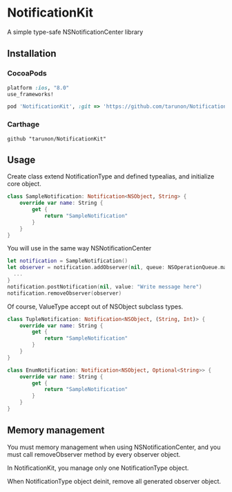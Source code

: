 # NotificationKit
A simple type-safe NSNotificationCenter library

## Installation

### CocoaPods
```ruby
platform :ios, "8.0"
use_frameworks!

pod 'NotificationKit', :git => 'https://github.com/tarunon/NotificationKit.git', :branch => 'master'
```

### Carthage
```ogdl
github "tarunon/NotificationKit"
```


## Usage
Create class extend NotificationType and defined typealias, and initialize core object.
```swift
class SampleNotification: Notification<NSObject, String> {
    override var name: String {
        get {
            return "SampleNotification"
        }
    }
}
```

You will use in the same way NSNotificationCenter
```swift
let notification = SampleNotification()
let observer = notification.addObserver(nil, queue: NSOperationQueue.mainQueue()) { object, value in
  ...
}
notification.postNotification(nil, value: "Write message here")
notification.removeObserver(observer)
```

Of course, ValueType accept out of NSObject subclass types.
```swift
class TupleNotification: Notification<NSObject, (String, Int)> {
    override var name: String {
        get {
            return "SampleNotification"
        }
    }
}

class EnumNotification: Notification<NSObject, Optional<String>> {
    override var name: String {
        get {
            return "SampleNotification"
        }
    }
}
```

## Memory management
You must memory management when using NSNotificationCenter, and you must call removeObserver method by every observer object.

In NotificationKit, you manage only one NotificationType object.

When NotificationType object deinit, remove all generated observer object.
